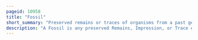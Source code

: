 ```yaml
---
pageid: 10958
title: "Fossil"
short_summary: "Preserved remains or traces of organisms from a past geological age"
description: "A Fossil is any preserved Remains, Impression, or Trace of any once-living Thing from a past geological Age. Examples include Bones, Shells, Exoskeletons, Stone Imprints of Animals or Microbes, Objects preserved in Amber, Hair, petrified Wood and Dna Remnants. The Totality of Fossils is known as the Fossil Record."
---
```

